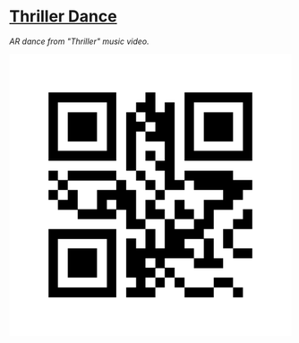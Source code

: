 # [Thriller Dance](http://35.158.218.205/experiments/thriller-dance) #

*AR dance from "Thriller" music video.*

[![](./public/8code.png)](https://tbwax.8thwall.app/thriller/)